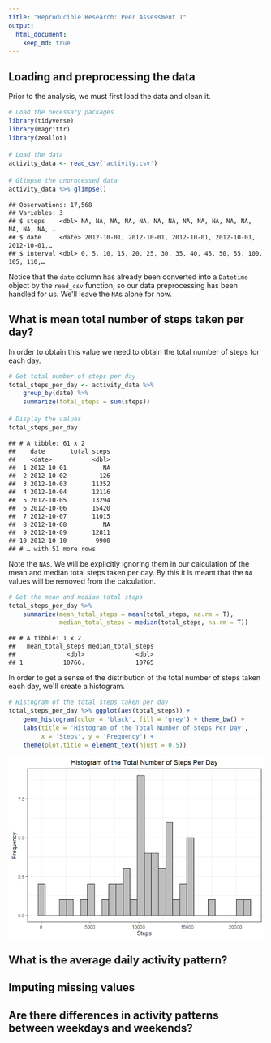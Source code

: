```yaml
---
title: "Reproducible Research: Peer Assessment 1"
output: 
  html_document:
    keep_md: true
---
```



## Loading and preprocessing the data

Prior to the analysis, we must first load the data and clean it.


```r
# Load the necessary packages
library(tidyverse)
library(magrittr)
library(zeallot)

# Load the data
activity_data <- read_csv('activity.csv')

# Glimpse the unprocessed data
activity_data %>% glimpse()
```

```
## Observations: 17,568
## Variables: 3
## $ steps    <dbl> NA, NA, NA, NA, NA, NA, NA, NA, NA, NA, NA, NA, NA, NA, NA, …
## $ date     <date> 2012-10-01, 2012-10-01, 2012-10-01, 2012-10-01, 2012-10-01,…
## $ interval <dbl> 0, 5, 10, 15, 20, 25, 30, 35, 40, 45, 50, 55, 100, 105, 110,…
```

Notice that the `date` column has already been converted into a `Datetime`
object by the `read_csv` function, so our data preprocessing has been handled
for us. We'll leave the `NA`s alone for now.

## What is mean total number of steps taken per day?

In order to obtain this value we need to obtain the total number of steps for
each day.


```r
# Get total number of steps per day
total_steps_per_day <- activity_data %>%
	group_by(date) %>%
	summarize(total_steps = sum(steps))

# Display the values
total_steps_per_day
```

```
## # A tibble: 61 x 2
##    date       total_steps
##    <date>           <dbl>
##  1 2012-10-01          NA
##  2 2012-10-02         126
##  3 2012-10-03       11352
##  4 2012-10-04       12116
##  5 2012-10-05       13294
##  6 2012-10-06       15420
##  7 2012-10-07       11015
##  8 2012-10-08          NA
##  9 2012-10-09       12811
## 10 2012-10-10        9900
## # … with 51 more rows
```

Note the `NA`s. We will be explicitly ignoring them in our calculation of the
mean and median total steps taken per day. By this it is meant that the `NA`
values will be removed from the calculation.


```r
# Get the mean and median total steps
total_steps_per_day %>%
	summarize(mean_total_steps = mean(total_steps, na.rm = T),
			  median_total_steps = median(total_steps, na.rm = T))
```

```
## # A tibble: 1 x 2
##   mean_total_steps median_total_steps
##              <dbl>              <dbl>
## 1           10766.              10765
```

In order to get a sense of the distribution of the total number of steps taken
each day, we'll create a histogram.


```r
# Histogram of the total steps taken per day
total_steps_per_day %>% ggplot(aes(total_steps)) +
	geom_histogram(color = 'black', fill = 'grey') + theme_bw() +
	labs(title = 'Histogram of the Total Number of Steps Per Day',
		 x = 'Steps', y = 'Frequency') +
	theme(plot.title = element_text(hjust = 0.5))
```

<img src="PA1_template_files/figure-html/unnamed-chunk-4-1.png" style="display: block; margin: auto;" />

## What is the average daily activity pattern?



## Imputing missing values



## Are there differences in activity patterns between weekdays and weekends?
